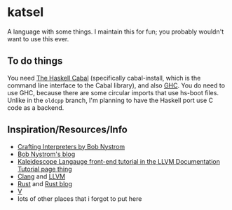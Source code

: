 # katsel

A language with some things.
I maintain this for fun; you probably wouldn't want to use this ever.

## To do things
You need [The Haskell Cabal](https://www.haskell.org/cabal/download.html) (specifically cabal-install, which is the command line interface to the Cabal library), and also [GHC](https://www.haskell.org/ghc/).
You do need to use GHC, because there are some circular imports that use hs-boot files.
Unlike in the `oldcpp` branch, I'm planning to have the Haskell port use C code as a backend.

## Inspiration/Resources/Info
- [Crafting Interpreters by Bob Nystrom](https://craftinginterpreters.com/)
- [Bob Nystrom's blog](https://journal.stuffwithstuff.com/)
- [Kaleidescope Langauge front-end tutorial in the LLVM Documentation Tutorial page thing](https://llvm.org/docs/tutorial/MyFirstLanguageFrontend/index.html)
- [Clang](https://clang.llvm.org/) and [LLVM](https://llvm.org/)
- [Rust](https://rust-lang.org/) and [Rust blog](https://blog.rust-lang.org/)
- [V](https://vlang.io/)
- lots of other places that i forgot to put here
